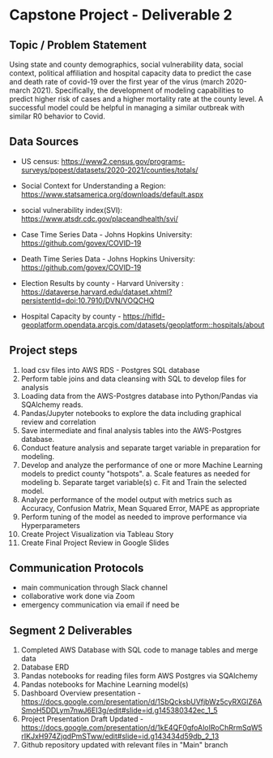 # Capstone Project - Deliverable 2

## Topic / Problem Statement

Using  state and county demographics, social vulnerability data, social context, political affiliation and hospital capacity data to predict the case and death rate of covid-19 over the first year of the virus (march 2020-march 2021).  Specifically, the development of modeling capabilities to predict higher risk of cases and a higher mortality rate at the county level.  A successful model could be helpful in managing a similar outbreak with similar R0 behavior to Covid.



## Data Sources
- US census: https://www2.census.gov/programs-surveys/popest/datasets/2020-2021/counties/totals/
- Social Context for Understanding a Region: https://www.statsamerica.org/downloads/default.aspx
- social vulnerability index(SVI): https://www.atsdr.cdc.gov/placeandhealth/svi/
- Case Time Series Data - Johns Hopkins University: https://github.com/govex/COVID-19
- Death Time Series Data - Johns Hopkins University: https://github.com/govex/COVID-19

- Election Results by county - Harvard University :
https://dataverse.harvard.edu/dataset.xhtml?persistentId=doi:10.7910/DVN/VOQCHQ
- Hospital Capacity by county - https://hifld-geoplatform.opendata.arcgis.com/datasets/geoplatform::hospitals/about



## Project steps
1. load csv files into AWS RDS - Postgres SQL database
2. Perform table joins and data cleansing with SQL to develop files for analysis
3. Loading data from the AWS-Postgres database into Python/Pandas via SQAlchemy reads.
4. Pandas/Jupyter notebooks to explore the data including graphical review and correlation
5. Save intermediate and final analysis tables into the AWS-Postgres database.
6. Conduct feature analysis and separate target variable in preparation for modeling.
7. Develop and analyze the performance of one or more Machine Learning models to predict county "hotspots".
    a. Scale features as needed for modeling
    b. Separate target variable(s)
    c. Fit and Train the selected model.
10. Analyze performance of the model output with metrics such as Accuracy, Confusion Matrix, Mean Squared Error, MAPE as appropriate
11. Perform tuning of the model as needed to improve performance via Hyperparameters
12. Create Project Visualization via Tableau Story
13. Create Final Project Review in Google Slides

## Communication Protocols
- main communication through Slack channel
- collaborative work done via Zoom 
- emergency communication via email if need be

## Segment 2 Deliverables
1. Completed AWS Database with SQL code to manage tables and merge data
2. Database ERD
3. Pandas notebooks for reading files form AWS Postgres via SQAlchemy
4. Pandas notebooks for Machine Learning model(s)
5. Dashboard Overview presentation - https://docs.google.com/presentation/d/1SbQcksbUVfjbWz5cyRXGlZ6ASmoH5DDLym7nwJ6EI3g/edit#slide=id.g145380342ec_1_5
6. Project Presentation Draft Updated - https://docs.google.com/presentation/d/1kE4QF0gfoAloIRoChRrmSqW5rIKJxH974ZjqdPmSTww/edit#slide=id.g143434d59db_2_13
7. Github repository updated with relevant files in "Main" branch

